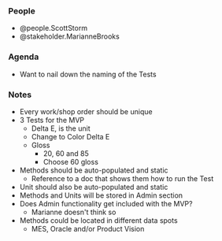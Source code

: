 
### People
- @people.ScottStorm
- @stakeholder.MarianneBrooks

### Agenda
- Want to nail down the naming of the Tests

### Notes
- Every work/shop order should be unique
- 3 Tests for the MVP
  - Delta E, is the unit
  - Change to Color Delta E
  - Gloss
    - 20, 60 and 85
    - Choose 60 gloss 
- Methods should be auto-populated and static
  - Reference to a doc that shows them how to run the Test
- Unit should also be auto-populated and static
- Methods and Units will be stored in Admin section
- Does Admin functionality get included with the MVP? 
  - Marianne doesn't think so
- Methods could be located in different data spots
  - MES, Oracle and/or Product Vision
